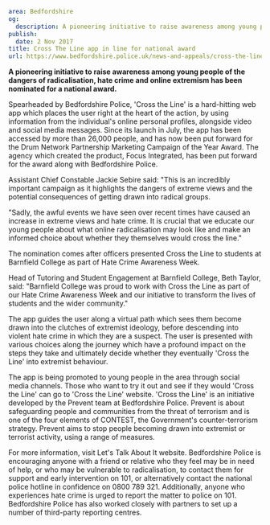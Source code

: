 ```yaml
area: Bedfordshire
og:
  description: A pioneering initiative to raise awareness among young people of the dangers of radicalisation, hate crime and online extremism has been nominated for a national award.
publish:
  date: 2 Nov 2017
title: Cross The Line app in line for national award
url: https://www.bedfordshire.police.uk/news-and-appeals/cross-the-line-app
```

**A pioneering initiative to raise awareness among young people of the dangers of radicalisation, hate crime and online extremism has been nominated for a national award.**

Spearheaded by Bedfordshire Police, 'Cross the Line' is a hard-hitting web app which places the user right at the heart of the action, by using information from the individual's online personal profiles, alongside video and social media messages. Since its launch in July, the app has been accessed by more than 26,000 people, and has now been put forward for the Drum Network Partnership Marketing Campaign of the Year Award. The agency which created the product, Focus Integrated, has been put forward for the award along with Bedfordshire Police.

Assistant Chief Constable Jackie Sebire said: "This is an incredibly important campaign as it highlights the dangers of extreme views and the potential consequences of getting drawn into radical groups.

"Sadly, the awful events we have seen over recent times have caused an increase in extreme views and hate crime. It is crucial that we educate our young people about what online radicalisation may look like and make an informed choice about whether they themselves would cross the line."

The nomination comes after officers presented Cross the Line to students at Barnfield College as part of Hate Crime Awareness Week.

Head of Tutoring and Student Engagement at Barnfield College, Beth Taylor, said: "Barnfield College was proud to work with Cross the Line as part of our Hate Crime Awareness Week and our initiative to transform the lives of students and the wider community."

The app guides the user along a virtual path which sees them become drawn into the clutches of extremist ideology, before descending into violent hate crime in which they are a suspect. The user is presented with various choices along the journey which have a profound impact on the steps they take and ultimately decide whether they eventually 'Cross the Line' into extremist behaviour.

The app is being promoted to young people in the area through social media channels. Those who want to try it out and see if they would 'Cross the Line' can go to 'Cross the Line' website. 'Cross the Line' is an initiative developed by the Prevent team at Bedfordshire Police. Prevent is about safeguarding people and communities from the threat of terrorism and is one of the four elements of CONTEST, the Government's counter-terrorism strategy. Prevent aims to stop people becoming drawn into extremist or terrorist activity, using a range of measures.

For more information, visit Let's Talk About It website. Bedfordshire Police is encouraging anyone with a friend or relative who they feel may be in need of help, or who may be vulnerable to radicalisation, to contact them for support and early intervention on 101, or alternatively contact the national police hotline in confidence on 0800 789 321. Additionally, anyone who experiences hate crime is urged to report the matter to police on 101. Bedfordshire Police has also worked closely with partners to set up a number of third-party reporting centres.
